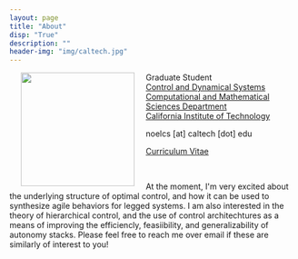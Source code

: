 ```yaml
---
layout: page
title: "About"
disp: "True"
description: ""
header-img: "img/caltech.jpg"
---
```


<img align="left" src="https://noelc-s.github.io/website/img/sierras_1.jpg" width="200" hspace="20">

Graduate Student  
<a href="http://www.cms.caltech.edu/academics/grad_cds">Control and Dynamical Systems  
Computational and Mathematical Sciences Department  
California Institute of Technology</a> 

noelcs [at] caltech [dot] edu

<a href="{{ site.baseurl }}/img/Noel_Csomay-Shanklin_CV.pdf">Curriculum Vitae</a> 

<br>

At the moment, I'm very excited about the underlying structure of optimal control, and how it can be used to synthesize agile behaviors for legged systems. I am also interested in the theory of hierarchical control, and the use of control architechtures as a means of improving the efficiencly, feasiibility, and generalizability of autonomy stacks. Please feel free to reach me over email if these are similarly of interest to you!

<!-- At the moment, I'm very excited about the relationship between low level controllers and online planning algorithms, and the guarantees that can be made in a combined framework. I am also interested in the application of model predictive control as a tool to achieve bipedal locomotion, and how it can be paired with offline trajectory optimization to improve runtime efficiency and increase the complexity of behaviors. 
 -->
